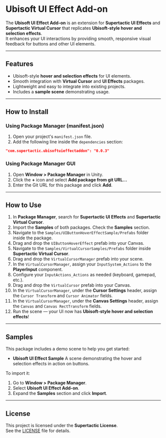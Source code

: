 # Ubisoft UI Effect Add-on

The **Ubisoft UI Effect Add-on** is an extension for **Supertactic UI Effects** and **Supertactic Virtual Cursor** that replicates **Ubisoft-style hover and selection effects**.  
It enhances your UI interactions by providing smooth, responsive visual feedback for buttons and other UI elements.

---

## Features

- Ubisoft-style **hover and selection effects** for UI elements.  
- Smooth integration with **Virtual Cursor** and **UI Effects** packages.  
- Lightweight and easy to integrate into existing projects.  
- Includes a **sample scene** demonstrating usage.  

---

## How to Install

### Using Package Manager (manifest.json)
1. Open your project's `manifest.json` file.  
2. Add the following line inside the `dependencies` section:  

```json
"com.supertactic.ubisoftuieffectaddon": "0.0.3"
````

### Using Package Manager GUI

1. Open **Window > Package Manager** in Unity.
2. Click the **+** icon and select **Add package from git URL...**
3. Enter the Git URL for this package and click **Add**.

---

## How to Use

1. In **Package Manager**, search for **Supertactic UI Effects** and **Supertactic Virtual Cursor**.
2. Import the **Samples** of both packages. Check the **Samples** section.
3. Navigate to the `Samples/UIButtonHoverEffectSample/Prefabs` folder inside the package.
4. Drag and drop the `UIButtonHoverEffect` prefab into your Canvas.
5. Navigate to the `Samples/VirtualCursorSamples/Prefabs` folder inside **Supertactic Virtual Cursor**.
6. Drag and drop the `VirtualCursorManager` prefab into your scene.
7. In the `VirtualCursorManager`, assign your `InputSystem_Actions` to the **PlayerInput** component.
8. Configure your `InputActions_Actions` as needed (keyboard, gamepad, etc.).
9. Drag and drop the `VirtualCursor` prefab into your Canvas.
10. In the `VirtualCursorManager`, under the **Cursor Settings** header, assign the `Cursor Transform` and `Cursor Animator` fields.
11. In the `VirtualCursorManager`, under the **Canvas Settings** header, assign the `Canvas` and `Canvas RectTransform` fields.
12. Run the scene — your UI now has **Ubisoft-style hover and selection effects**!

---

## Samples

This package includes a demo scene to help you get started:

* **Ubisoft UI Effect Sample**
  A scene demonstrating the hover and selection effects in action on buttons.

To import it:

1. Go to **Window > Package Manager**.
2. Select **Ubisoft UI Effect Add-on**.
3. Expand the **Samples** section and click **Import**.

---

## License

This project is licensed under the **Supertactic License**.  
See the [LICENSE](LICENSE) file for details.  